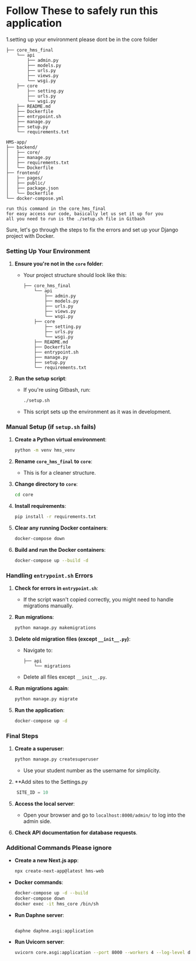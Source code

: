 # Follow These to safely run this application

1.setting up your environment
please dont be in the core folder

```plaintext
├── core_hms_final
    └── api
        ├── admin.py
        ├── models.py
        ├── urls.py
        ├── views.py
        └── wsgi.py
    ├── core
        ├── setting.py
        ├── urls.py
        └── wsgi.py
    ├── README.md
    ├── Dockerfile
    ├── entrypoint.sh
    ├── manage.py
    ├── setup.py
    └── requirements.txt

HMS-app/
├── backend/
│   ├── core/
│   ├── manage.py
│   ├── requirements.txt
│   └── Dockerfile
├── frontend/
│   ├── pages/
│   ├── public/
│   ├── package.json
│   └── Dockerfile
└── docker-compose.yml
```

```plaintext
run this command in the core_hms_final
for easy access our code, basically let us set it up for you
all you need to run is the ./setup.sh file in Gitbash

```

Sure, let's go through the steps to fix the errors and set up your Django project with Docker.

### Setting Up Your Environment

1. **Ensure you're not in the `core` folder**:

   - Your project structure should look like this:

     ```plaintext
     ├── core_hms_final
         └── api
             ├── admin.py
             ├── models.py
             ├── urls.py
             ├── views.py
             └── wsgi.py
         ├── core
             ├── setting.py
             ├── urls.py
             └── wsgi.py
         ├── README.md
         ├── Dockerfile
         ├── entrypoint.sh
         ├── manage.py
         ├── setup.py
         └── requirements.txt
     ```

2. **Run the setup script**:
   - If you're using Gitbash, run:

     ```bash
     ./setup.sh
     ```

   - This script sets up the environment as it was in development.

### Manual Setup (if `setup.sh` fails)

1. **Create a Python virtual environment**:

   ```bash
   python -m venv hms_venv
   ```

2. **Rename `core_hms_final` to `core`**:
   - This is for a cleaner structure.

3. **Change directory to `core`**:

   ```bash
   cd core
   ```

4. **Install requirements**:

   ```bash
   pip install -r requirements.txt
   ```

5. **Clear any running Docker containers**:

   ```bash
   docker-compose down
   ```

6. **Build and run the Docker containers**:

   ```bash
   docker-compose up --build -d
   ```

### Handling `entrypoint.sh` Errors

1. **Check for errors in `entrypoint.sh`**:
   - If the script wasn't copied correctly, you might need to handle migrations manually.

2. **Run migrations**:

   ```bash
   python manage.py makemigrations
   ```

3. **Delete old migration files (except `__init__.py`)**:
   - Navigate to:

     ```plaintext
     ├── api
         └── migrations
     ```

   - Delete all files except `__init__.py`.

4. **Run migrations again**:

   ```bash
   python manage.py migrate
   ```

5. **Run the application**:

   ```bash
   docker-compose up -d
   ```

### Final Steps

1. **Create a superuser**:

   ```bash
   python manage.py createsuperuser
   ```


   - Use your student number as the username for simplicity.

2. **Add sites to the Settings.py

```python
    SITE_ID = 10
```

5. **Access the local server**:
   - Open your browser and go to `localhost:8000/admin/` to log into the admin side.

7. **Check API documentation for database requests**.

### Additional Commands Please ignore

- **Create a new Next.js app**:

  ```bash
  npx create-next-app@latest hms-web
  ```

- **Docker commands**:

  ```bash
  docker-compose up -d --build
  docker-compose down
  docker exec -it hms_core /bin/sh
  ```

- **Run Daphne server**:

  ```bash

  daphne daphne.asgi:application
  ```

- **Run Uvicorn server**:

  ```bash
  uvicorn core.asgi:application --port 8000 --workers 4 --log-level debug --reload
  ```
